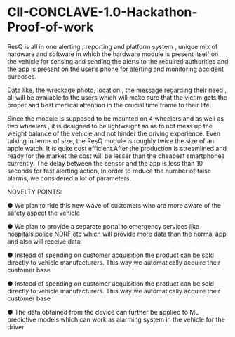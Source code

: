 # CII-CONCLAVE-1.0-Hackathon-Proof-of-work

ResQ is all in one alerting , reporting and platform system , unique mix of hardware and
software in which the hardware module is present itself on the vehicle for sensing and
sending the alerts to the required authorities and the app is present on the user’s phone for alerting and monitoring accident purposes.

Data like, the wreckage photo, location , the message regarding their need , all will be
available to the users which will make sure that the victim gets the proper and best
medical attention in the crucial time frame to their life.

Since the module is supposed to be mounted on 4 wheelers and as well as two
wheelers , it is designed to be lightweight so as to not mess up the weight balance of
the vehicle and not hinder the driving experience. Even talking in terms of size, the
ResQ module is roughly twice the size of an apple watch. It is quite cost efficient.After
the production is streamlined and ready for the market the cost will be lesser than the
cheapest smartphones currently. The delay between the sensor and the app is less than
10 seconds for fast alerting action, In order to reduce the number of false alarms, we
considered a lot of parameters.

NOVELTY POINTS:

● We plan to ride this new wave of customers who are more aware of the safety
aspect the vehicle

● We plan to provide a separate portal to emergency services like hospitals,police
NDRF etc which will provide more data than the normal app and also will receive
data

● Instead of spending on customer acquisition the product can be sold directly to
vehicle manufacturers. This way we automatically acquire their customer base

● Instead of spending on customer acquisition the product can be sold directly to
vehicle manufacturers. This way we automatically acquire their customer base

● The data obtained from the device can further be applied to ML predictive models
which can work as alarming system in the vehicle for the driver



